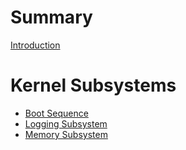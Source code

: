 # Summary

[Introduction](./introduction.md)

# Kernel Subsystems

- [Boot Sequence](./kernel/boot.md)
- [Logging Subsystem](./kernel/logging.md)
- [Memory Subsystem](./kernel/memory.md)